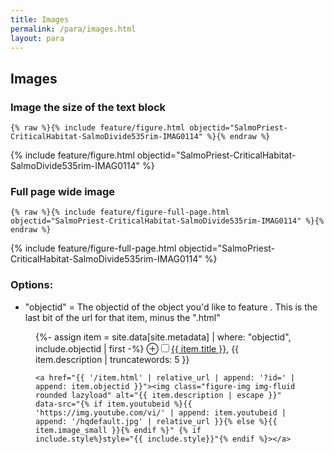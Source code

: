 ```yaml
---
title: Images
permalink: /para/images.html
layout: para
---
```


## Images 


### Image the size of the text block


```{% raw %}{% include feature/figure.html objectid="SalmoPriest-CriticalHabitat-SalmoDivide535rim-IMAG0114" %}{% endraw %} ```

{% include feature/figure.html objectid="SalmoPriest-CriticalHabitat-SalmoDivide535rim-IMAG0114" %}

### Full page wide image

```{% raw %}{% include feature/figure-full-page.html objectid="SalmoPriest-CriticalHabitat-SalmoDivide535rim-IMAG0114" %}{% endraw %}```

{% include feature/figure-full-page.html objectid="SalmoPriest-CriticalHabitat-SalmoDivide535rim-IMAG0114" %}



### Options:

- "objectid" = The objectid of the object you'd like to feature . This is the last bit of the url for that item, minus the ".html"


<figure>{%- assign item = site.data[site.metadata] | where: "objectid", include.objectid | first -%}
    <label for="{{include.objectid}}" class="margin-toggle">&#8853;</label><input type="checkbox" id="{{include.id}}" class="margin-toggle"/><span class="marginnote"><a href="{{ '/item.html' | relative_url | append: '?id=' | append: item.objectid }}">{{ item.title }}</a>, {{ item.description | truncatewords: 5 }}</span> 
    
    <a href="{{ '/item.html' | relative_url | append: '?id=' | append: item.objectid }}"><img class="figure-img img-fluid rounded lazyload" alt="{{ item.description | escape }}" data-src="{% if item.youtubeid %}{{ 'https://img.youtube.com/vi/' | append: item.youtubeid | append: '/hqdefault.jpg' | relative_url }}{% else %}{{ item.image_small }}{% endif %}" {% if include.style%}style="{{ include.style}}"{% endif %}></a>
  </figure>